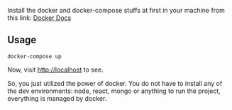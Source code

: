Install the docker and docker-compose stuffs at first in your machine from this link: [Docker Docs](https://docs.docker.com/engine/install/)
## Usage

```
docker-compose up
```

Now, visit [http://localhost](http://localhost) to see.

So, you just utilized the power of docker. You do not have to install any of the dev environments: node, react, mongo or anything to run the project, everything is managed by docker. 